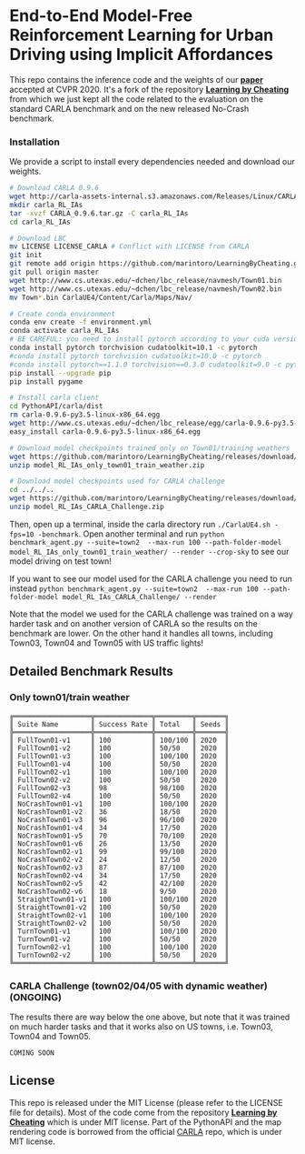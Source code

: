 # End-to-End Model-Free Reinforcement Learning for Urban Driving using Implicit Affordances

This repo contains the inference code and the weights of our [**paper**](https://arxiv.org/abs/1911.10868)
accepted at CVPR 2020. 
It's a fork of the repository [**Learning by Cheating**](https://github.com/dianchen96/LearningByCheating) 
from which we just kept all the code related to the evaluation on the standard CARLA
benchmark and on the new released No-Crash benchmark.

### Installation
We provide a script to install every dependencies needed and download our weights.

```bash
# Download CARLA 0.9.6
wget http://carla-assets-internal.s3.amazonaws.com/Releases/Linux/CARLA_0.9.6.tar.gz
mkdir carla_RL_IAs
tar -xvzf CARLA_0.9.6.tar.gz -C carla_RL_IAs
cd carla_RL_IAs

# Download LBC
mv LICENSE LICENSE_CARLA # Conflict with LICENSE from CARLA
git init
git remote add origin https://github.com/marintoro/LearningByCheating.git
git pull origin master
wget http://www.cs.utexas.edu/~dchen/lbc_release/navmesh/Town01.bin
wget http://www.cs.utexas.edu/~dchen/lbc_release/navmesh/Town02.bin
mv Town*.bin CarlaUE4/Content/Carla/Maps/Nav/

# Create conda environment
conda env create -f environment.yml
conda activate carla_RL_IAs
# BE CAREFUL: you need to install pytorch according to your cuda version
conda install pytorch torchvision cudatoolkit=10.1 -c pytorch 
#conda install pytorch torchvision cudatoolkit=10.0 -c pytorch
#conda install pytorch==1.1.0 torchvision==0.3.0 cudatoolkit=9.0 -c pytorch
pip install --upgrade pip
pip install pygame

# Install carla client
cd PythonAPI/carla/dist
rm carla-0.9.6-py3.5-linux-x86_64.egg
wget http://www.cs.utexas.edu/~dchen/lbc_release/egg/carla-0.9.6-py3.5-linux-x86_64.egg
easy_install carla-0.9.6-py3.5-linux-x86_64.egg

# Download model checkpoints trained only on Town01/training weathers
wget https://github.com/marintoro/LearningByCheating/releases/download/v1.0/model_RL_IAs_only_town01_train_weather.zip
unzip model_RL_IAs_only_town01_train_weather.zip

# Download model checkpoints used for CARLA challenge
cd ../../..
wget https://github.com/marintoro/LearningByCheating/releases/download/v1.0/model_RL_IAs_CARLA_Challenge.zip
unzip model_RL_IAs_CARLA_Challenge.zip

```

Then, open up a terminal, inside the carla directory run `./CarlaUE4.sh -fps=10 -benchmark`. 
Open another terminal and run `python benchmark_agent.py --suite=town2 
--max-run 100 --path-folder-model model_RL_IAs_only_town01_train_weather/ --render --crop-sky` 
to see our model driving on test town!

If you want to see our model used for the CARLA challenge you need to run instead
`python benchmark_agent.py --suite=town2 
--max-run 100 --path-folder-model model_RL_IAs_CARLA_Challenge/ --render` 

Note that the model we used for the CARLA challenge was trained on a way harder task and on another 
version of CARLA so the results on the benchmark are lower. On the other hand it handles all towns,
including Town03, Town04 and Town05 with US traffic lights!


## Detailed Benchmark Results
### Only town01/train weather

```
╔═══════════════════╦══════════════╦═════════╦═══════╗
║ Suite Name        ║ Success Rate ║ Total   ║ Seeds ║
╠═══════════════════╬══════════════╬═════════╬═══════╣
║ FullTown01-v1     ║ 100          ║ 100/100 ║ 2020  ║
║ FullTown01-v2     ║ 100          ║ 50/50   ║ 2020  ║
║ FullTown01-v3     ║ 100          ║ 100/100 ║ 2020  ║
║ FullTown01-v4     ║ 100          ║ 50/50   ║ 2020  ║
║ FullTown02-v1     ║ 100          ║ 100/100 ║ 2020  ║
║ FullTown02-v2     ║ 100          ║ 50/50   ║ 2020  ║
║ FullTown02-v3     ║ 98           ║ 98/100  ║ 2020  ║
║ FullTown02-v4     ║ 100          ║ 50/50   ║ 2020  ║
║ NoCrashTown01-v1  ║ 100          ║ 100/100 ║ 2020  ║
║ NoCrashTown01-v2  ║ 36           ║ 18/50   ║ 2020  ║
║ NoCrashTown01-v3  ║ 96           ║ 96/100  ║ 2020  ║
║ NoCrashTown01-v4  ║ 34           ║ 17/50   ║ 2020  ║
║ NoCrashTown01-v5  ║ 70           ║ 70/100  ║ 2020  ║
║ NoCrashTown01-v6  ║ 26           ║ 13/50   ║ 2020  ║
║ NoCrashTown02-v1  ║ 99           ║ 99/100  ║ 2020  ║
║ NoCrashTown02-v2  ║ 24           ║ 12/50   ║ 2020  ║
║ NoCrashTown02-v3  ║ 87           ║ 87/100  ║ 2020  ║
║ NoCrashTown02-v4  ║ 34           ║ 17/50   ║ 2020  ║
║ NoCrashTown02-v5  ║ 42           ║ 42/100  ║ 2020  ║
║ NoCrashTown02-v6  ║ 18           ║ 9/50    ║ 2020  ║
║ StraightTown01-v1 ║ 100          ║ 100/100 ║ 2020  ║
║ StraightTown01-v2 ║ 100          ║ 50/50   ║ 2020  ║
║ StraightTown02-v1 ║ 100          ║ 100/100 ║ 2020  ║
║ StraightTown02-v2 ║ 100          ║ 50/50   ║ 2020  ║
║ TurnTown01-v1     ║ 100          ║ 100/100 ║ 2020  ║
║ TurnTown01-v2     ║ 100          ║ 50/50   ║ 2020  ║
║ TurnTown02-v1     ║ 100          ║ 100/100 ║ 2020  ║
║ TurnTown02-v2     ║ 100          ║ 50/50   ║ 2020  ║
╚═══════════════════╩══════════════╩═════════╩═══════╝

```

### CARLA Challenge (town02/04/05 with dynamic weather) (ONGOING)

The results there are way below the one above, but note that it was trained on much harder tasks and that 
it works also on US towns, i.e. Town03, Town04 and Town05.

```
COMING SOON
```

## License
This repo is released under the MIT License (please refer to the LICENSE file for details).
Most of the code come from the repository 
[**Learning by Cheating**](https://github.com/dianchen96/LearningByCheating)
which is under MIT license.
Part of the PythonAPI and the map rendering code is borrowed from the official 
[CARLA](https://github.com/carla-simulator/carla) repo, which is under MIT license.